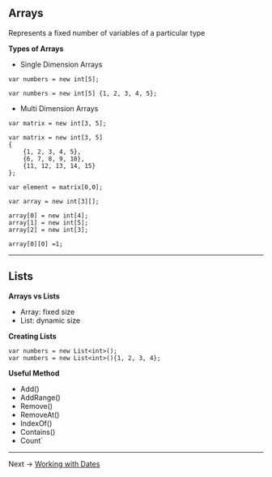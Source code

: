 ## Arrays

Represents a fixed number of variables of a particular type

**Types of Arrays**

- Single Dimension Arrays

```
var numbers = new int[5];

var numbers = new int[5] {1, 2, 3, 4, 5};
```

- Multi Dimension Arrays

```
var matrix = new int[3, 5];

var matrix = new int[3, 5]
{
	{1, 2, 3, 4, 5},
	{6, 7, 8, 9, 10},
	{11, 12, 13, 14, 15}
};

var element = matrix[0,0];
```

```
var array = new int[3][];

array[0] = new int[4];
array[1] = new int[5];
array[2] = new int[3];

array[0][0] =1;
```
___
## Lists

**Arrays vs Lists**
- Array: fixed size
- List: dynamic size

**Creating Lists**
```
var numbers = new List<int>();
var numbers = new List<int>(){1, 2, 3, 4};
```

**Useful Method**
- Add()
- AddRange()
- Remove()
- RemoveAt()
- IndexOf()
- Contains()
- Count`
___

Next -> [Working with Dates]()
